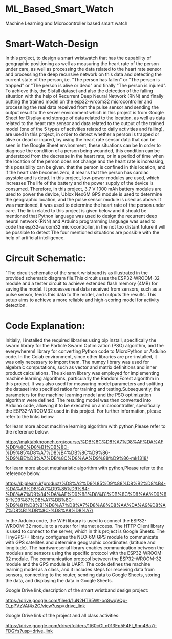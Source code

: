 # ML_Based_Smart_Watch
Machine Learning and Microcontroller based smart watch
# Smart-Watch-Design
In this project, to design a smart wristwatch that has the capability of geographic positioning as well as measuring the heart rate of the person under care, as well as processing the data related to the heart rate sensor and processing the deep recursive network on this data and detecting the current state of the person, i.e. "The person has fallen" or "The person is trapped" or "The person is alive or dead" and finally "The person is injured". To achieve this, the Sisfall dataset and also the detection of the falling situation with the help of Recurrent Deep Neural Network (RNN) and finally putting the trained model on the esp32-wroom32 microcontroller and processing the real data received from the pulse sensor and sending the output result to the server environment which in this project is from Google Sheet for Display and storage of data related to the location, as well as data related to the heart rate sensor and data related to the output of the trained model (one of the 5 types of activities related to daily activities and falling), are used In this project, in order to detect whether a person is trapped or alive or dead or injured, by using the heart rate sensor data that can be seen in the Google Sheet environment, these situations can be In order to diagnose the condition of a person being wounded, this condition can be understood from the decrease in the heart rate, or in a period of time when the location of the person does not change and the heart rate is increasing, this possibility can be given. that the person is confined in this location, and if the heart rate becomes zero, it means that the person has cardiac asystole and is dead. In this project, low-power modules are used, which increases The life of the battery and the power supply of the device is consumed. Therefore, in this project, 3.7 V 1000 mAh battery modules are used to power the device, Ublox Neo6M GPS module is used to determine the geographic location, and the pulse sensor module is used as above. It was mentioned, it was used to determine the heart rate of the person under care.
The link related to this project is given below and it should be mentioned that Python language was used to design the recurrent deep neural network (RNN) and Arduino programming language was used to code the esp32-wroom32 microcontroller, in the not too distant future it will be possible to detect The four mentioned situations are possible with the help of artificial intelligence.
# Circuit Schematic:
"The circuit schematic of the smart wristband is as illustrated in the provided schematic diagram file.This circuit uses the ESP32-WROOM-32 module and a tester circuit to achieve extended flash memory (4MB) for saving the model. It processes real data received from sensors, such as a pulse sensor, feeds this data to the model, and outputs the results. This setup aims to achieve a more reliable and high-scoring model for activity detection.
# Code Explanation:
Initially, I installed the required libraries using pip install, specifically the swarm library for the Particle Swarm Optimization (PSO) algorithm, and the everywhereml library for converting Python code to MicroPython or Arduino code. In the Colab environment, since other libraries are pre-installed, it was only necessary to import them. The numpy library was used for algebraic computations, such as vector and matrix definitions and inner product calculations. The sklearn library was employed for implementing machine learning algorithms, particularly the Random Forest algorithm in this project. It was also used for measuring model parameters and splitting the dataset into specified ratios for training and testing.Subsequently, the parameters for the machine learning model and the PSO optimization algorithm were defined. The resulting model was then converted into Arduino code, allowing it to be executed on a microcontroller, specifically the ESP32-WROOM32 used in this project. For further information, please refer to the links below.

for learn more about machine learning algorithm with python,Please refer to the reference below.

https://maktabkhooneh.org/course/%DB%8C%D8%A7%D8%AF%DA%AF%DB%8C%D8%B1%DB%8C-%D9%85%D8%A7%D8%B4%DB%8C%D9%86-%D9%BE%D8%A7%DB%8C%D8%AA%D9%88%D9%86-mk1318/

for learn more about metahuristic algorithm with python,Please refer to the reference below.

https://biglearn.ir/product/%D8%A2%D9%85%D9%88%D8%B2%D8%B4-%DA%A9%D8%A7%D9%85%D9%84-%D8%A7%D9%84%DA%AF%D9%88%D8%B1%DB%8C%D8%AA%D9%85-%D9%87%D8%A7%DB%8C-%D9%81%D8%B1%D8%A7%D8%A7%D8%A8%D8%AA%DA%A9%D8%A7%D8%B1%DB%8C-%D8%A8%D8%A7/

In the Arduino code, the WiFi library is used to connect the ESP32-WROOM-32 module to a router for internet access. The HTTP Client library is used to connect to the server, which in this project is Google Sheets. The TinyGPS++ library configures the NEO-6M GPS module to communicate with GPS satellites and determine geographic coordinates (latitude and longitude). The hardwareserial library enables communication between the modules and sensors using the specific protocol with the ESP32-WROOM-32 module. The communication protocol between the ESP32-WROOM-32 module and the GPS module is UART. The code defines the machine learning model as a class, and it includes steps for receiving data from sensors, connecting to the router, sending data to Google Sheets, storing the data, and displaying the data in Google Sheets.

Google Drive link,description of the smart wristband design project:

https://drive.google.com/file/d/1uN2HTS5Wt-oqSwqVQp-O_pPVzVAf4x2C/view?usp=drive_link

Google Drive link of the project and all class activities:

https://drive.google.com/drive/folders/1t60cGLn013Ep5F4Ft_9nn4Ba7i-FDGYs?usp=drive_link
